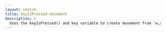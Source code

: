 ```yaml
---
layout: sketch
title: keyIsPressed movement
description: >
  Uses the keyIsPressed() and key variable to create movement from 'w,a,s,d'.
---
```

